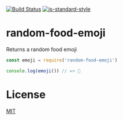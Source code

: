 [![Build Status](https://travis-ci.com/zrrrzzt/random-food-emoji.svg?branch=master)](https://travis-ci.com/zrrrzzt/random-food-emoji)
[![js-standard-style](https://img.shields.io/badge/code%20style-standard-brightgreen.svg?style=flat)](https://github.com/feross/standard)

# random-food-emoji

Returns a random food emoji

```JavaScript
const emoji = require('random-food-emoji')

console.log(emoji()) // => 🍕
```

# License

[MIT](LICENSE)
